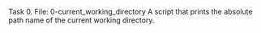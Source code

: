Task 0.
File: 0-current_working_directory
A script that prints the absolute path name of the current working directory.

